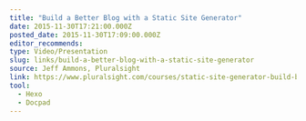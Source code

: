 ```yaml
---
title: "Build a Better Blog with a Static Site Generator"
date: 2015-11-30T17:21:00.000Z
posted_date: 2015-11-30T17:09:00.000Z
editor_recommends:
type: Video/Presentation
slug: links/build-a-better-blog-with-a-static-site-generator
source: Jeff Ammons, Pluralsight
link: https://www.pluralsight.com/courses/static-site-generator-build-better-blog
tool:
  - Hexo
  - Docpad
---
```





